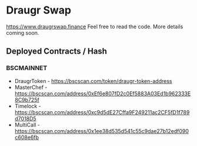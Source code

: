 # Draugr Swap

https://www.draugrswap.finance Feel free to read the code. More details coming soon.

## Deployed Contracts / Hash

### BSCMAINNET

- DraugrToken - https://bscscan.com/token/draugr-token-address
- MasterChef - https://bscscan.com/address/0xEf6e807fD2c0Ef5883A03Ed1b962333E8C9b725f
- Timelock - https://bscscan.com/address/0xc9d5dE27Cffa9F249211ac2CF5fD1f789d7018D5
- MultiCall - https://bscscan.com/address/0x1ee38d535d541c55c9dae27b12edf090c608e6fb
